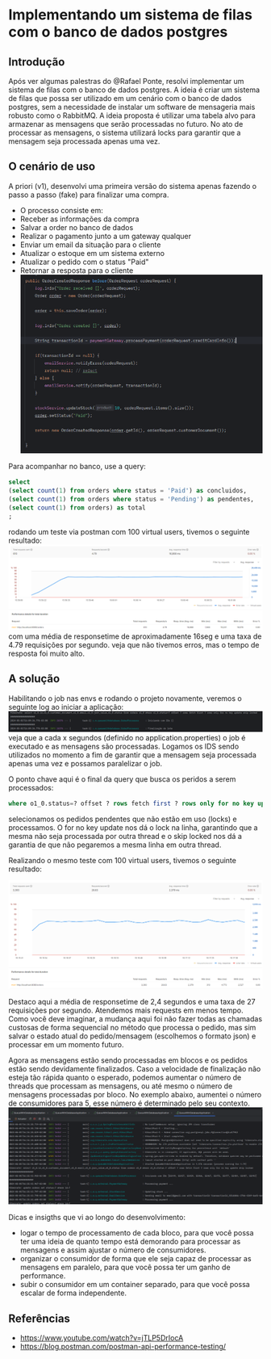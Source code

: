 # Implementando um sistema de filas com o banco de dados postgres

## Introdução
Após ver algumas palestras do @Rafael Ponte, resolvi implementar um sistema de filas com o banco de dados postgres. A ideia é criar um sistema de filas que possa ser utilizado em um cenário com o banco de dados postgres, sem a necessidade de instalar um software de mensageria mais robusto como o RabbitMQ.
A ideia proposta é utilizar uma tabela alvo para armazenar as mensagens que serão processadas no futuro. No ato de processar as mensagens, o sistema utilizará locks para garantir que a mensagem seja processada apenas uma vez.

## O cenário de uso
A priori (v1), desenvolvi uma primeira versão do sistema apenas fazendo o passo a passo (fake) para finalizar uma compra.

- O processo consiste em:
- Receber as informações da compra
- Salvar a order no banco de dados
- Realizar o pagamento junto a um gateway qualquer
- Enviar um email da situação para o cliente
- Atualizar o estoque em um sistema externo
- Atualizar o pedido com o status "Paid"
- Retornar a resposta para o cliente
![v0](img_1.png)

Para acompanhar no banco, use a query:
```sql
select 
(select count(1) from orders where status = 'Paid') as concluidos,
(select count(1) from orders where status = 'Pending') as pendentes,
(select count(1) from orders) as total
;
```

rodando um teste via postman com 100 virtual users, tivemos o seguinte resultado:
![img_4.png](img_4.png)
com uma média de responsetime de aproximadamente 16seg e uma taxa de 4.79 requisições por segundo.
veja que não tivemos erros, mas o tempo de resposta foi muito alto.

## A solução

Habilitando o job nas envs e rodando o projeto novamente, veremos o seguinte log ao iniciar a aplicação:
![img_5.png](img_5.png)
veja que a cada x segundos (definido no application.properties) o job é executado e as mensagens são processadas.
Logamos os IDS sendo utilizados no momento a fim de garantir que a mensagem seja processada apenas uma vez e possamos paralelizar o job.

O ponto chave aqui é o final da query que busca os peridos a serem processados:
```sql
where o1_0.status=? offset ? rows fetch first ? rows only for no key update skip locked
```
selecionamos os pedidos pendentes que não estão em uso (locks) e processamos. O for no key update nos dá o lock na linha, garantindo que a mesma não seja processada por outra thread e o skip locked nos dá a garantia de que não pegaremos a mesma linha em outra thread.

Realizando o mesmo teste com 100 virtual users, tivemos o seguinte resultado:

![img_6.png](img_6.png)

Destaco aqui a média de responsetime de 2,4 segundos e uma taxa de 27 requisições por segundo. Atendemos mais requests em menos tempo.
Como você deve imaginar, a mudança aqui foi não fazer todas as chamadas custosas de forma sequencial no método que processa o pedido, mas sim salvar o estado atual do pedido/mensagem (escolhemos o formato json)
e processar em um momento futuro.

Agora as mensagens estão sendo processadas em blocos e os pedidos estão sendo devidamente finalizados. Caso a velocidade de finalização não esteja tão rápida quanto o esperado, podemos aumentar o número de threads que processam as mensagens, ou até mesmo o número de mensagens processadas por bloco. No exemplo abaixo, aumentei o número de consumidores para 5, esse número é determinado pelo seu contexto.
![img_7.png](img_7.png)

Dicas e insigths que vi ao longo do desenvolvimento: 
- logar o tempo de processamento de cada bloco, para que você possa ter uma ideia de quanto tempo está demorando para processar as mensagens e assim ajustar o número de consumidores.
- organizar o consumidor de forma que ele seja capaz de processar as mensagens em paralelo, para que você possa ter um ganho de performance.
- subir o consumidor em um container separado, para que você possa escalar de forma independente.

## Referências
- https://www.youtube.com/watch?v=jTLP5DrIocA
- https://blog.postman.com/postman-api-performance-testing/